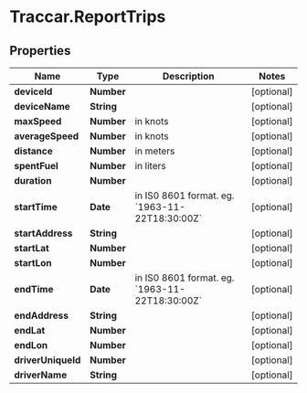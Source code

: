 # Traccar.ReportTrips

## Properties
Name | Type | Description | Notes
------------ | ------------- | ------------- | -------------
**deviceId** | **Number** |  | [optional] 
**deviceName** | **String** |  | [optional] 
**maxSpeed** | **Number** | in knots | [optional] 
**averageSpeed** | **Number** | in knots | [optional] 
**distance** | **Number** | in meters | [optional] 
**spentFuel** | **Number** | in liters | [optional] 
**duration** | **Number** |  | [optional] 
**startTime** | **Date** | in IS0 8601 format. eg. &#x60;1963-11-22T18:30:00Z&#x60; | [optional] 
**startAddress** | **String** |  | [optional] 
**startLat** | **Number** |  | [optional] 
**startLon** | **Number** |  | [optional] 
**endTime** | **Date** | in IS0 8601 format. eg. &#x60;1963-11-22T18:30:00Z&#x60; | [optional] 
**endAddress** | **String** |  | [optional] 
**endLat** | **Number** |  | [optional] 
**endLon** | **Number** |  | [optional] 
**driverUniqueId** | **Number** |  | [optional] 
**driverName** | **String** |  | [optional] 


